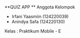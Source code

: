 **QUIZ APP
**
Anggota Kelompok
- Irfani Yaasmiin (124220039)
- Anindya Safa (124220130)
  
Kelas   : Praktikum Mobile - E
